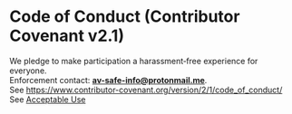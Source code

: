 # Code of Conduct (Contributor Covenant v2.1)

We pledge to make participation a harassment‑free experience for everyone.  
Enforcement contact: **av-safe-info@protonmail.me**.\
See https://www.contributor-covenant.org/version/2/1/code_of_conduct/
\
See [Acceptable Use](ACCEPTABLE_USE.md)
